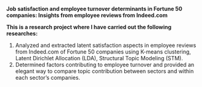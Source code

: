 <b>Job satisfaction and employee turnover determinants in Fortune 50 companies: Insights from employee reviews from Indeed.com</b>

<b>This is a research project where I have carried out the following researches: </b>
<ol>
  <li> Analyzed and extracted latent satisfaction aspects in employee reviews from Indeed.com of Fortune 50 companies using K-means clustering, Latent Dirichlet            Allocation (LDA), Structural Topic Modeling (STM).
  <li> Determined factors contributing to employee turnover and provided an elegant way to compare topic contribution between sectors and within each sector’s              companies.  
</ol>
